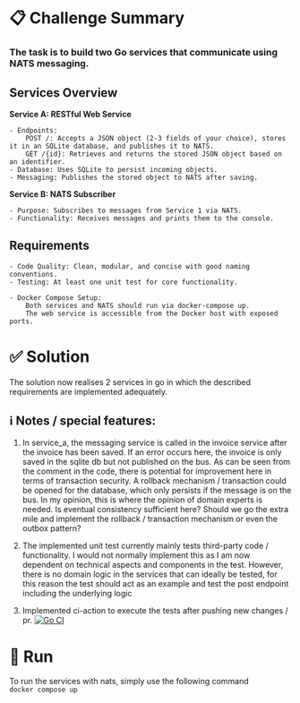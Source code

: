 # 📋 Challenge Summary 
### The task is to build two Go services that communicate using NATS messaging.

## Services Overview
**Service A: RESTful Web Service**

    - Endpoints:
        POST /: Accepts a JSON object (2-3 fields of your choice), stores it in an SQLite database, and publishes it to NATS.
        GET /{id}: Retrieves and returns the stored JSON object based on an identifier.
    - Database: Uses SQLite to persist incoming objects.
    - Messaging: Publishes the stored object to NATS after saving.

**Service B: NATS Subscriber**

    - Purpose: Subscribes to messages from Service 1 via NATS.
    - Functionality: Receives messages and prints them to the console.

## Requirements

    - Code Quality: Clean, modular, and concise with good naming conventions.
    - Testing: At least one unit test for core functionality.
    
    - Docker Compose Setup:
        Both services and NATS should run via docker-compose up.
        The web service is accessible from the Docker host with exposed ports.


# ✅ Solution
The solution now realises 2 services in go in which the described requirements are implemented adequately.

## ℹ️ Notes / special features:
1. In service_a, the messaging service is called in the invoice service after the invoice has been saved. If an error occurs here, the invoice is only saved in the sqlite db but not published on the bus. As can be seen from the comment in the code, there is potential for improvement here in terms of transaction security. A rollback mechanism / transaction could be opened for the database, which only persists if the message is on the bus.
In my opinion, this is where the opinion of domain experts is needed. Is eventual consistency sufficient here?  Should we go the extra mile and implement the rollback / transaction mechanism or even the outbox pattern?

2. The implemented unit test currently mainly tests third-party code / functionality. I would not normally implement this as I am now dependent on technical aspects and components in the test. However, there is no domain logic in the services that can ideally be tested, for this reason the test should act as an example and test the post endpoint including the underlying logic

3. Implemented ci-action to execute the tests after pushing new changes / pr.
[![Go CI](https://github.com/SoftTechNick/coding-challenge/actions/workflows/go-ci.yml/badge.svg)](https://github.com/SoftTechNick/coding-challenge/actions/workflows/go-ci.yml)

# 🚀 Run
To run the services with nats, simply use the following command  </br>
`docker compose up`